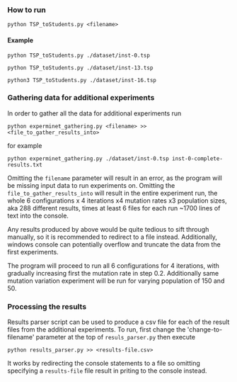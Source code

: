 ### How to run

```
python TSP_toStudents.py <filename>
```

#### Example
```
python TSP_toStudents.py ./dataset/inst-0.tsp
```

```
python TSP_toStudents.py ./dataset/inst-13.tsp
```

```
python3 TSP_toStudents.py ./dataset/inst-16.tsp
```

### Gathering data for additional experiments
In order to gather all the data for additional experiments run
```
python experminet_gathering.py <filename> >> <file_to_gather_results_into>
```
for example
```
python experminet_gathering.py ./dataset/inst-0.tsp inst-0-complete-results.txt
```
Omitting the `filename` parameter will result in an error, as the program will be missing input data to run experiments on. 
Omitting the `file_to_gather_results_into` will result in the entire experiment run, the whole 
6 configurations x 4 iterations x4 mutation rates x3 population sizes, aka 288 different results, times at least 6 files for each run ~1700 lines of text into the console.

Any results produced by above would be quite tedious to sift through manually, so it is recommended to redirect to a file instead.
Additionally, windows console can potentially overflow and truncate the data from the first experiments. 


The program will proceed to run all 6 configurations for 4 iterations, with gradually increasing first the mutation rate in step 0.2.
Additionally same mutation variation experiment will be run for varying population of 150 and 50.


### Processing the results
Results parser script can be used to produce a csv file for each of the result files from the additional experiments.
To run, first change the 'change-to-filename' parameter at the top of `resuls_parser.py` then execute

```
python results_parser.py >> <results-file.csv>
```

It works by redirecting the console statements to a file so omitting specifying a `results-file` file result in priting to the console instead.  
